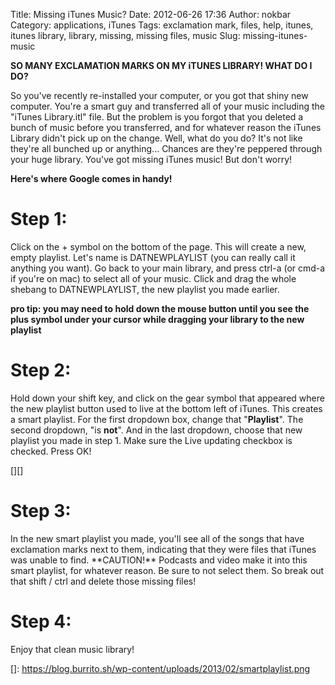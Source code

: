 Title: Missing iTunes Music?
Date: 2012-06-26 17:36
Author: nokbar
Category: applications, iTunes
Tags: exclamation mark, files, help, itunes, itunes library, library, missing, missing files, music
Slug: missing-itunes-music

**SO MANY EXCLAMATION MARKS ON MY iTUNES LIBRARY! WHAT DO I DO?**

So you've recently re-installed your computer, or you got that shiny new
computer. You're a smart guy and transferred all of your music including
the "iTunes Library.itl" file. But the problem is you forgot that you
deleted a bunch of music before you transferred, and for whatever reason
the iTunes Library didn't pick up on the change. Well, what do you do?
It's not like they're all bunched up or anything... Chances are they're
peppered through your huge library. You've got missing iTunes music! But
don't worry!

<!--more-->

**Here's where Google comes in handy!**

Step 1:
=======

Click on the + symbol on the bottom of the page. This will create a new,
empty playlist. Let's name is DATNEWPLAYLIST (you can really call it
anything you want). Go back to your main library, and press ctrl-a (or
cmd-a if you're on mac) to select all of your music. Click and drag the
whole shebang to DATNEWPLAYLIST, the new playlist you made earlier.

**pro tip: you may need to hold down the mouse button until you see the
plus symbol under your cursor while dragging your library to the new
playlist**

Step 2:
=======

Hold down your shift key, and click on the gear symbol that appeared
where the new playlist button used to live at the bottom left of iTunes.
This creates a smart playlist. For the first dropdown box, change that
"**Playlist**". The second dropdown, "is **not**". And in the last
dropdown, choose that new playlist you made in step 1. Make sure the
Live updating checkbox is checked. Press OK!

[][]

<h1>
Step 3:

</h2>
In the new smart playlist you made, you'll see all of the songs that
have exclamation marks next to them, indicating that they were files
that iTunes was unable to find. **CAUTION!** Podcasts and video make it
into this smart playlist, for whatever reason. Be sure to not select
them. So break out that shift / ctrl and delete those missing files!

Step 4:
=======

Enjoy that clean music library!

  []: https://blog.burrito.sh/wp-content/uploads/2013/02/smartplaylist.png
